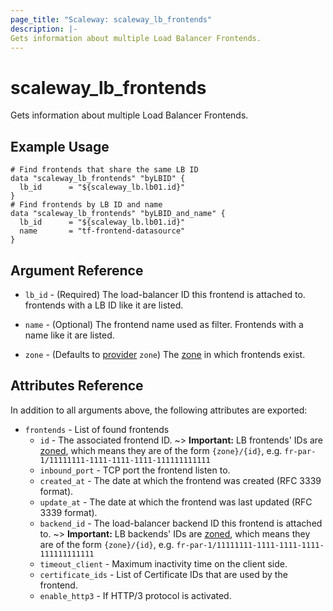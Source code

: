 ```yaml
---
page_title: "Scaleway: scaleway_lb_frontends"
description: |-
Gets information about multiple Load Balancer Frontends.
---
```


# scaleway_lb_frontends

Gets information about multiple Load Balancer Frontends.

## Example Usage

```hcl
# Find frontends that share the same LB ID
data "scaleway_lb_frontends" "byLBID" {
  lb_id      = "${scaleway_lb.lb01.id}"
}
# Find frontends by LB ID and name
data "scaleway_lb_frontends" "byLBID_and_name" {
  lb_id      = "${scaleway_lb.lb01.id}"
  name       = "tf-frontend-datasource"
}
```

## Argument Reference

- `lb_id` - (Required) The load-balancer ID this frontend is attached to. frontends with a LB ID like it are listed.

- `name` - (Optional) The frontend name used as filter. Frontends with a name like it are listed.

- `zone` - (Defaults to [provider](../index.md#zone) `zone`) The [zone](../guides/regions_and_zones.md#zones) in which frontends exist.

## Attributes Reference

In addition to all arguments above, the following attributes are exported:

- `frontends` - List of found frontends
    - `id` - The associated frontend ID.
        ~> **Important:** LB frontends' IDs are [zoned](../guides/regions_and_zones.md#resource-ids), which means they are of the form `{zone}/{id}`, e.g. `fr-par-1/11111111-1111-1111-1111-111111111111`
    - `inbound_port` - TCP port the frontend listen to.
    - `created_at` - The date at which the frontend was created (RFC 3339 format).
    - `update_at` - The date at which the frontend was last updated (RFC 3339 format).
    - `backend_id` - The load-balancer backend ID this frontend is attached to.
         ~> **Important:** LB backends' IDs are [zoned](../guides/regions_and_zones.md#resource-ids), which means they are of the form `{zone}/{id}`, e.g. `fr-par-1/11111111-1111-1111-1111-111111111111`
    - `timeout_client` - Maximum inactivity time on the client side.
    - `certificate_ids` - List of Certificate IDs that are used by the frontend.
    - `enable_http3` - If HTTP/3 protocol is activated.
